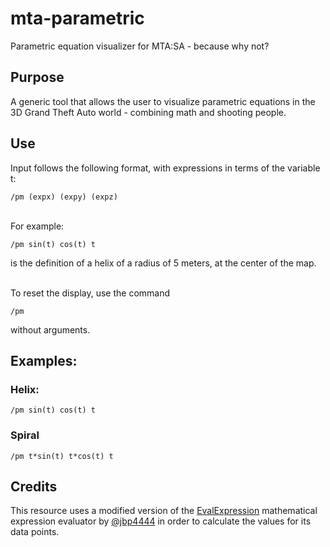 # mta-parametric
Parametric equation visualizer for MTA:SA - because why not?

## Purpose
A generic tool that allows the user to visualize parametric equations in the 3D Grand Theft Auto world - combining math and shooting people.

## Use
Input follows the following format, with expressions in terms of the variable t:

    /pm (expx) (expy) (expz)
    
<br>
For example:

    /pm sin(t) cos(t) t
    
is the definition of a helix of a radius of 5 meters, at the center of the map.

<br>
To reset the display, use the command

    /pm
    
without arguments.

## Examples:
### Helix:

    /pm sin(t) cos(t) t
    
### Spiral

    /pm t*sin(t) t*cos(t) t

## Credits
This resource uses a modified version of the [EvalExpression](https://github.com/jbp4444/EvalExpression) mathematical expression evaluator by [@jbp4444](https://github.com/jbp4444/) in order to calculate the values for its data points.
